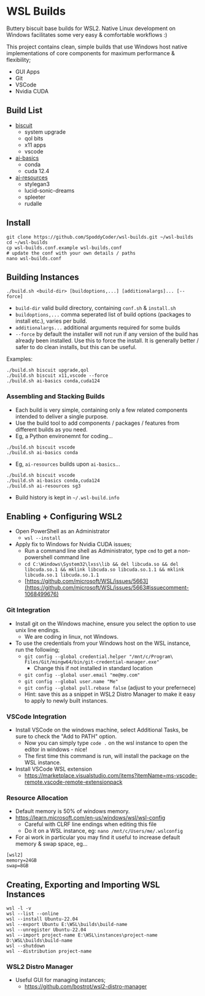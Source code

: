 # WSL Builds
Buttery biscuit base builds for WSL2. Native Linux development on Windows facilitates some very easy & comfortable workflows :) 

This project contains clean, simple builds that use Windows host native implementations of core components for maximum performance & flexibility;

* GUI Apps
* Git
* VSCode
* Nvidia CUDA


## Build List
* [biscuit](biscuit/)
  * system upgrade
  * qol bits
  * x11 apps
  * vscode
* [ai-basics](ai-basics/)
  * conda
  * cuda 12.4
* [ai-resources](ai-resources/)
  * stylegan3
  * lucid-sonic-dreams
  * spleeter
  * rudalle


## Install
```
git clone https://github.com/SpoddyCoder/wsl-builds.git ~/wsl-builds
cd ~/wsl-builds
cp wsl-builds.conf.example wsl-builds.conf
# update the conf with your own details / paths
nano wsl-builds.conf
```


## Building Instances
```
./build.sh <build-dir> [buildoptions,...] [additionalargs]... [--force]
```
* `build-dir` valid build directory, containing `conf.sh` & `install.sh`
* `buildoptions,...` comma seperated list of build options (packages to install etc.), varies per build.
* `additionalargs...` additional arguments required for some builds
* `--force` by default the installer will not run if any version of the build has already been installed. Use this to force the install. It is generally better / safer to do clean installs, but this can be useful.

Examples:
```
./build.sh biscuit upgrade,qol
./build.sh biscuit x11,vscode --force
./build.sh ai-basics conda,cuda124
```

### Assembling and Stacking Builds
* Each build is very simple, containing only a few related components intended to deliver a single purpose.
* Use the build tool to add components / packages / features from different builds as you need.
* Eg, a Python environemnt for coding...
```
./build.sh biscuit vscode
./build.sh ai-basics conda
```
* Eg, `ai-resources` builds upon `ai-basics`...
```
./build.sh biscuit vscode
./build.sh ai-basics conda,cuda124
./build.sh ai-resources sg3
```
* Build history is kept in `~/.wsl-build.info`


## Enabling + Configuring WSL2
* Open PowerShell as an Administrator
  * `wsl --install`
* Apply fix to Windows for Nvidia CUDA issues;
  * Run a command line shell as Administrator, type `cmd` to get a non-powershell command line
  * `cd C:\Windows\System32\lxss\lib && del libcuda.so && del libcuda.so.1 && mklink libcuda.so libcuda.so.1.1 && mklink libcuda.so.1 libcuda.so.1.1`
  * [https://github.com/microsoft/WSL/issues/5663](https://github.com/microsoft/WSL/issues/5663#issuecomment-1068499676)

### Git Integration
* Install git on the Windows machine, ensure you select the option to use unix line endings.
  * We are coding in linux, not Windows.
* To use the credentials from your Windows host on the WSL instance, run the following;
  * `git config --global credential.helper "/mnt/c/Program\ Files/Git/mingw64/bin/git-credential-manager.exe"`
    * Change this if not installed in standard location 
  * `git config --global user.email "me@my.com"`
  * `git config --global user.name "Me"`
  * `git config --global pull.rebase false`  (adjust to your prefernece)
  * Hint: save this as a snippet in WSL2 Distro Manager to make it easy to apply to newly built instances.

### VSCode Integration
* Install VSCode on the windows machine, select Additional Tasks, be sure to check the "Add to PATH" option.
  * Now you can simply type `code .` on the wsl instance to open the editor in windows - nice!
  * The first time this command is run, will install the package on the WSL instance.
* Install VSCode WSL extension
  * https://marketplace.visualstudio.com/items?itemName=ms-vscode-remote.vscode-remote-extensionpack

### Resource Allocation
* Default memory is 50% of windows memory.
* https://learn.microsoft.com/en-us/windows/wsl/wsl-config
  * Careful with CLRF line endings when editing this file
  * Do it on a WSL instance, eg: `nano /mnt/c/Users/me/.wslconfig`
* For ai work in particular you may find it useful to increase default memory & swap space, eg...

```
[wsl2]
memory=24GB
swap=8GB
```


## Creating, Exporting and Importing WSL Instances
```
wsl -l -v
wsl --list --online
wsl --install Ubuntu-22.04
wsl --export Ubuntu E:\WSL\builds\build-name
wsl --unregister Ubuntu-22.04
wsl --import project-name E:\WSL\instances\project-name D:\WSL\builds\build-name
wsl --shutdown
wsl --distribution project-name
```

### WSL2 Distro Manager
* Useful GUI for managing instances;
  * https://github.com/bostrot/wsl2-distro-manager
